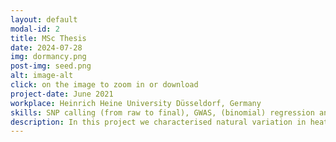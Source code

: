```yaml
---
layout: default
modal-id: 2
title: MSc Thesis
date: 2024-07-28
img: dormancy.png
post-img: seed.png
alt: image-alt
click: on the image to zoom in or download
project-date: June 2021
workplace: Heinrich Heine University Düsseldorf, Germany
skills: SNP calling (from raw to final), GWAS, (binomial) regression analysis
description: In this project we characterised natural variation in heat-induced secondary dormancy using a collection of 362 European Arabidopsis thaliana accessions. We discovered how seed age modulates secondary dormancy and the associated quantitative trait loci. We also revealed a latitudinal pattern of secondary dormancy which reflects adaptation to heat and drough along the gradient. This study shows a complex adaptive mechanism helping plants undergoing future climate change. Manuscript is in preparation. 
---
```


